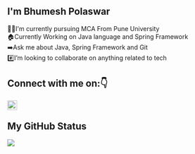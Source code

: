 ## I'm Bhumesh Polaswar  
:student:I'm currently pursuing MCA From Pune University  
:house:Currently Working on Java language and Spring Framework  
:arrow_right:Ask me about Java, Spring Framework and Git  
:hash:I’m looking to collaborate on anything related to tech  

## Connect with me on::point_down:

<a href="https://www.linkedin.com/in/bhumesh-polaswar-322829172/">
  <img align="left" alt="Linkedin" width="22px" src="https://cdn.jsdelivr.net/npm/simple-icons@v3/icons/linkedin.svg" />
</a><br />


## My GitHub Status
<!-----GitHub Stats------>  

<img align="center" src = "https://github-readme-stats.vercel.app/api?username=bpolaswar&&show_icons=true&title_color=ffffff&icon_color=bb2acf&text_color=daf7dc&bg_color=151515">
